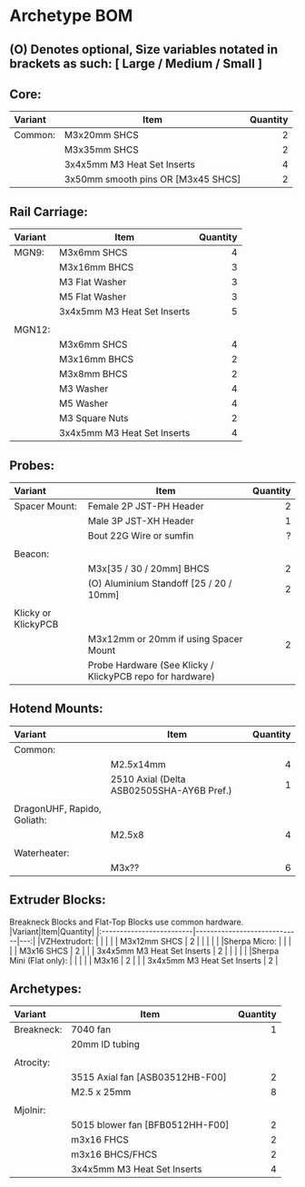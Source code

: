 # Archetype BOM
## (O) Denotes optional, Size variables notated in brackets as such: [ Large / Medium / Small ]

## Core:
|Variant|Item|Quantity|
|:---------|-------------------------------------|---:|
|Common:  | M3x20mm SHCS                        | 2 |
|         | M3x35mm SHCS                        | 2 |
|         | 3x4x5mm M3 Heat Set Inserts         | 4 |
|         | 3x50mm smooth pins OR  [M3x45 SHCS] | 2 |

## Rail Carriage:
|Variant|Item|Quantity|
|:--------|-----------------------------|---:|
|MGN9:   | M3x6mm SHCS                 | 4 |
|        | M3x16mm BHCS                | 3 |
|        | M3 Flat Washer              | 3 |
|        | M5 Flat Washer              | 3 |
|        | 3x4x5mm M3 Heat Set Inserts | 5 |
|        |                             |   |
|MGN12:  |                             |   |
|        | M3x6mm SHCS                 | 4 |
|        | M3x16mm BHCS                | 2 |
|        | M3x8mm BHCS                 | 2 |
|        | M3 Washer                   | 4 |
|        | M5 Washer                   | 4 |
|        | M3 Square Nuts              | 2 |
|        | 3x4x5mm M3 Heat Set Inserts | 4 |

## Probes:
|Variant|Item|Quantity|
|:---------------------|-----------------------------------------------------------|---:|
|Spacer Mount:        | Female 2P JST-PH Header                                   | 2 |
|                     | Male 3P JST-XH Header                                     | 1 |
|                     | Bout 22G Wire or sumfin                                   | ? |
|                     |                                                           |   |
|Beacon:              |                                                           |   |
|                     | M3x[35 / 30 / 20mm] BHCS                                  | 2 |
|                     | (O) Aluminium Standoff [25 / 20 / 10mm]                   | 2 |
|                     |                                                           |   |
|Klicky or KlickyPCB  |                                                           |   |
|                     | M3x12mm or 20mm if using Spacer Mount                     | 2 |
|                     | Probe Hardware (See Klicky / KlickyPCB repo for hardware) |   |

## Hotend Mounts:
|Variant|Item|Quantity|
|:----------------------------|-------------------------------------------|---:|
|Common:                     |                                           |   |
|                            | M2.5x14mm                                 | 4 |
|                            | 2510 Axial (Delta ASB02505SHA-AY6B Pref.) | 1 |
|                            |                                           |   |
|DragonUHF, Rapido, Goliath: |                                           |   |
|                            | M2.5x8                                    | 4 |
|                            |                                           |   |
|Waterheater:                |                                           |   |
|                            | M3x??                                     | 6 |

## Extruder Blocks:
Breakneck Blocks and Flat-Top Blocks use common hardware.
|Variant|Item|Quantity|
|:-------------------------|-----------------------------|---:|
|VZHextrudort:             |                             |   |
|                          | M3x12mm SHCS                | 2 |
|                          |                             |   |
|Sherpa Micro:             |                             |   |
|                          | M3x16 SHCS                  | 2 |
|                          | 3x4x5mm M3 Heat Set Inserts | 2 |
|                          |                             |   |
|Sherpa Mini (Flat only):  |                             |   |
|                          | M3x16                       | 2 |
|                          | 3x4x5mm M3 Heat Set Inserts | 2 |


## Archetypes:
|Variant|Item|Quantity|
|:----------|---------------------------------|---:|
|Breakneck: | 7040 fan                        | 1 |
|           | 20mm  ID tubing                 |   |
|           |                                 |   |
|Atrocity:  |                                 |   |
|           | 3515 Axial fan [ASB03512HB-F00] | 2 |
|           | M2.5 x 25mm                     | 8 |
|           |                                 |   |
|Mjolnir:   |                                 |   |
|           | 5015 blower fan [BFB0512HH-F00] | 2 |
|           | m3x16 FHCS                      | 2 |
|           | m3x16 BHCS/FHCS                 | 2 |
|           | 3x4x5mm M3 Heat Set Inserts     | 4 |
